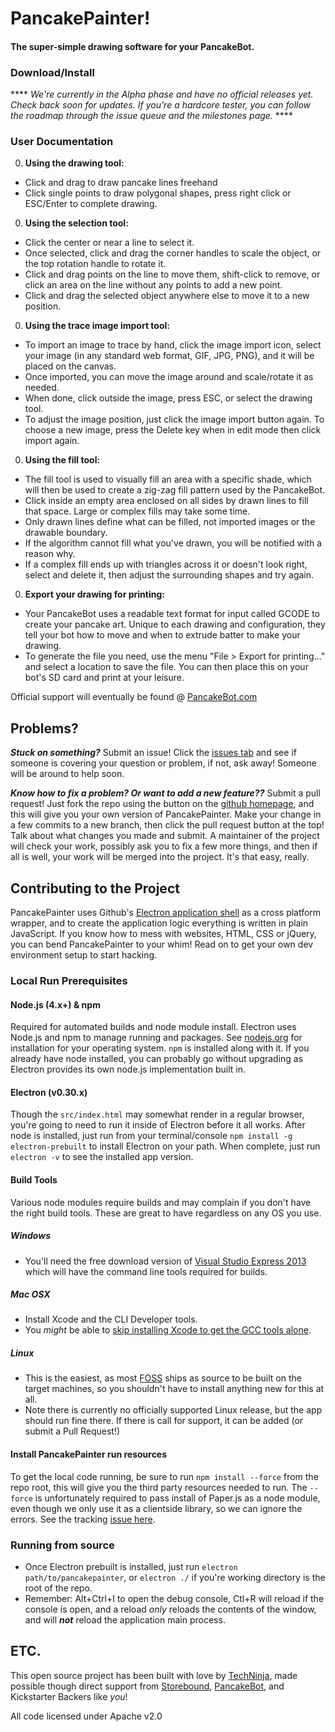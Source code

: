 # PancakePainter!
#### The super-simple drawing software for your PancakeBot.

### Download/Install
**** _We're currently in the Alpha phase and have no official releases yet. Check
back soon for updates. If you're a hardcore tester, you can follow the roadmap
through the issue queue and the milestones page._ ****


### User Documentation
 0. **Using the drawing tool:**
   * Click and drag to draw pancake lines freehand
   * Click single points to draw polygonal shapes, press right click or
   ESC/Enter to complete drawing.
 0. **Using the selection tool:**
   * Click the center or near a line to select it.
   * Once selected, click and drag the corner handles to scale the object, or
the top rotation handle to rotate it.
   * Click and drag points on the line to move them, shift-click to remove, or
click an area on the line without any points to add a new point.
   * Click and drag the selected object anywhere else to move it to a new
position.
 0. **Using the trace image import tool:**
   * To import an image to trace by hand, click the image import icon, select
   your image (in any standard web format, GIF, JPG, PNG), and it will be placed
   on the canvas.
   * Once imported, you can move the image around and scale/rotate it as needed.
   * When done, click outside the image, press ESC, or select the drawing
   tool.
   * To adjust the image position, just click the image import button again. To
   choose a new image, press the Delete key when in edit mode then click import
   again.
 0. **Using the fill tool:**
   * The fill tool is used to visually fill an area with a specific shade, which
   will then be used to create a zig-zag fill pattern used by the PancakeBot.
   * Click inside an empty area enclosed on all sides by drawn lines to fill
   that space. Large or complex fills may take some time.
   * Only drawn lines define what can be filled, not imported images or the
   drawable boundary.
   * If the algorithm cannot fill what you've drawn, you will be notified with a
   reason why.
   * If a complex fill ends up with triangles across it or doesn't look right,
   select and delete it, then adjust the surrounding shapes and try again.
 0. **Export your drawing for printing:**
   * Your PancakeBot uses a readable text format for input called GCODE to
   create your pancake art. Unique to each drawing and configuration, they tell
   your bot how to move and when to extrude batter to make your drawing.
   * To generate the file you need, use the menu "File > Export for printing..."
and select a location to save the file. You can then place this on your bot's
SD card and print at your leisure.

Official support will eventually be found @
[PancakeBot.com](http://www.pancakebot.com)

## Problems?
***Stuck on something?*** Submit an issue! Click the
[issues tab](https://github.com/PancakeBot/PancakePainter/issues) and see if
someone is covering your question or problem, if not, ask away! Someone will be
around to help soon.

***Know how to fix a problem? Or want to add a new feature??*** Submit a pull
request! Just fork the repo using the button on the
[github homepage](https://github.com/PancakeBot/PancakePainter), and
this will give you your own version of PancakePainter. Make your change in a few
commits to a new branch, then click the pull request button at the top! Talk
about what changes you made and submit. A maintainer of the project will check
your work, possibly ask you to fix a few more things, and then if all is well,
your work will be merged into the project. It's that easy, really.

## Contributing to the Project
PancakePainter uses Github's [Electron application shell](http://electron.atom.io)
as a cross platform wrapper, and to create the application logic everything is
written in plain JavaScript. If you know how to mess with websites, HTML, CSS or
jQuery, you can bend PancakePainter to your whim! Read on to get your own dev
environment setup to start hacking.

### Local Run Prerequisites

#### Node.js (4.x+) & npm
Required for automated builds and node module install. Electron uses Node.js
and npm to manage running and packages. See [nodejs.org](http://iojs.org) for
installation for your operating system. `npm` is installed along with it. If you
already have node installed, you can probably go without upgrading as Electron
provides its own node.js implementation built in.

#### Electron (v0.30.x)
Though the `src/index.html` may somewhat render in a regular browser, you're
going to need to run it inside of Electron before it all works. After node
is installed, just run from your terminal/console
`npm install -g electron-prebuilt` to install Electron on your path. When
complete, just run `electron -v` to see the installed app version.

#### Build Tools
Various node modules require builds and may complain if you don't have the right
build tools. These are great to have regardless on any OS you use.

##### Windows
* You'll need the free download version of
[Visual Studio Express 2013](http://www.microsoft.com/visualstudio/eng/2013-downloads#d-2013-express)
which will have the command line tools required for builds.

##### Mac OSX
* Install Xcode and the CLI Developer tools.
* You _might_ be able to [skip installing Xcode to get the GCC tools alone](http://osxdaily.com/2012/07/06/install-gcc-without-xcode-in-mac-os-x/).

##### Linux
* This is the easiest, as most [FOSS](http://en.wikipedia.org/wiki/FOSS) ships
as source to be built on the target machines, so you shouldn't have to install
anything new for this at all.
* Note there is currently no officially supported Linux release, but the app
should run fine there. If there is call for support, it can be added (or submit
a Pull Request!)

#### Install PancakePainter run resources
To get the local code running, be sure to run `npm install --force` from the
repo root, this will give you the third party resources needed to run. The
`--force` is unfortunately required to pass install of Paper.js as a node
module, even though we only use it as a clientside library, so we can ignore the
errors. See the tracking [issue here](https://github.com/paperjs/paper.js/issues/739).

### Running from source
* Once Electron prebuilt is installed, just run `electron path/to/pancakepainter`,
or `electron ./` if you're working directory is the root of the repo.
* Remember: Alt+Ctrl+I to open the debug console, Ctl+R will reload if the
console is open, and a reload _only_ reloads the contents of the window, and
will _**not**_ reload the application main process.


## ETC.
This open source project has been built with love by
[TechNinja](https://github.com/techninja), made possible though direct support
from [Storebound](http://storebound.com),
[PancakeBot](https://github.com/PancakeBot), and Kickstarter Backers like _you_!

All code licensed under Apache v2.0
